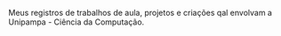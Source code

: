 Meus registros de trabalhos de aula, projetos e criações qal envolvam a Unipampa - Ciência da Computação.
